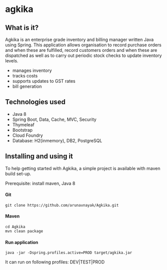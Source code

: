 # agkika

## What is it? 
Agkika is an enterprise grade inventory and billing manager written Java using Spring. 
This application allows organisation to record purchase orders and when these are fulfilled, record customers orders and when these are dispatched as well as to carry out periodic stock checks to update inventory levels.
* manages inventory
* tracks costs
* supports updates to GST rates
* bill generation

## Technologies used
* Java 8
* Spring Boot, Data, Cache, MVC, Security
* Thymeleaf
* Bootstrap
* Cloud Foundry
* Database: H2(inmemory), DB2, PostgreSQL

## Installing and using it
To help getting started with Agkika, a simple project is available with maven build set-up.

Prerequisite: install maven, Java 8
#### Git
```
git clone https://github.com/arunavnayak/Agkika.git
```
#### Maven
```
cd Agkika
mvn clean package
```
#### Run application
```
java -jar -Dspring.profiles.active=PROD target/agkika.jar
```
It can run on following profiles: DEV|TEST|PROD



